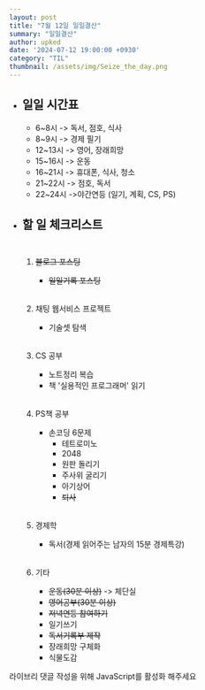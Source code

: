 ```yaml
---
layout: post
title: "7월 12일 일일결산"
summary: "일일결산"
author: upked
date: '2024-07-12 19:00:00 +0930'
category: "TIL"
thumbnail: /assets/img/Seize_the_day.png
---
```


- ## 일일 시간표<br/>

    - 6~8시 -> 독서, 점호, 식사
    - 8~9시 -> 경제 필기 
    - 12~13시 -> 영어, 장래희망
    - 15~16시 -> 운동
    - 16~21시 -> 휴대폰, 식사, 청소
    - 21~22시 -> 점호, 독서
    - 22~24시 ->야간연등 (일기, 계획, CS, PS)

- ## 할 일 체크리스트<br/><br/>

    1. ~~블로그 포스팅~~
        - ~~일일기록 포스팅~~<br/><br/>


    2. 채팅 웹서비스 프로젝트
        - 기술셋 탐색<br/><br/>


    3. CS 공부
        - 노트정리 복습
        - 책 '실용적인 프로그래머' 읽기<br/><br/>


    4. PS책 공부
        - 손코딩 6문제
            - 테트로미노
            - 2048
            - 원판 돌리기
            - 주사위 굴리기
            - 아기상어
            - ~~퇴사~~<br/><br/>


    5. 경제학
        - 독서(경제 읽어주는 남자의 15분 경제특강)<br/><br/>


    6. 기타
        - ~~운동(30분 이상)~~ -> 체단실
        - ~~영어공부(30분 이상)~~
        - ~~저녁연등 참여하기~~
        - 일기쓰기
        - ~~독서기록부 제작~~
        - 장래희망 구체화
        - 식물도감



<!-- 라이브리 시티 설치 코드 -->
<div id="lv-container" data-id="city" data-uid="MTAyMC81OTk3MS8zNjQzNA==">
	<script type="text/javascript">
   (function(d, s) {
       var j, e = d.getElementsByTagName(s)[0];

       if (typeof LivereTower === 'function') { return; }

       j = d.createElement(s);
       j.src = 'https://cdn-city.livere.com/js/embed.dist.js';
       j.async = true;

       e.parentNode.insertBefore(j, e);
   })(document, 'script');
	</script>
<noscript> 라이브리 댓글 작성을 위해 JavaScript를 활성화 해주세요</noscript>
</div>
<!-- 시티 설치 코드 끝 -->


